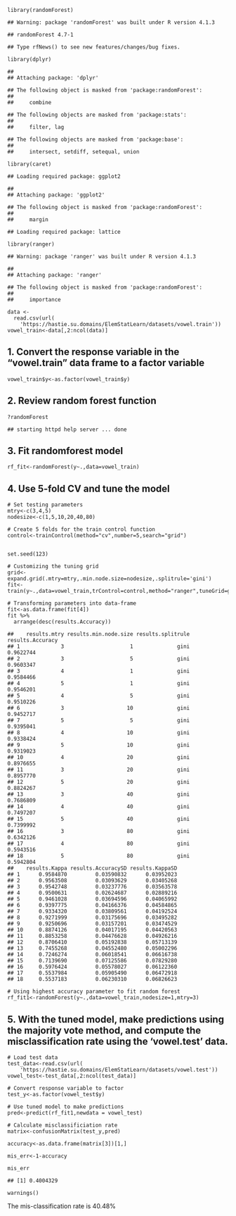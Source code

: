     library(randomForest)

    ## Warning: package 'randomForest' was built under R version 4.1.3

    ## randomForest 4.7-1

    ## Type rfNews() to see new features/changes/bug fixes.

    library(dplyr)

    ## 
    ## Attaching package: 'dplyr'

    ## The following object is masked from 'package:randomForest':
    ## 
    ##     combine

    ## The following objects are masked from 'package:stats':
    ## 
    ##     filter, lag

    ## The following objects are masked from 'package:base':
    ## 
    ##     intersect, setdiff, setequal, union

    library(caret)

    ## Loading required package: ggplot2

    ## 
    ## Attaching package: 'ggplot2'

    ## The following object is masked from 'package:randomForest':
    ## 
    ##     margin

    ## Loading required package: lattice

    library(ranger)

    ## Warning: package 'ranger' was built under R version 4.1.3

    ## 
    ## Attaching package: 'ranger'

    ## The following object is masked from 'package:randomForest':
    ## 
    ##     importance

    data <- 
      read.csv(url(
        'https://hastie.su.domains/ElemStatLearn/datasets/vowel.train'))
    vowel_train<-data[,2:ncol(data)]

## 1. Convert the response variable in the “vowel.train” data frame to a factor variable

    vowel_train$y<-as.factor(vowel_train$y)

## 2. Review random forest function

    ?randomForest

    ## starting httpd help server ... done

## 3. Fit randomforest model

    rf_fit<-randomForest(y~.,data=vowel_train)

## 4. Use 5-fold CV and tune the model

    # Set testing parameters
    mtry<-c(3,4,5)
    nodesize<-c(1,5,10,20,40,80)

    # Create 5 folds for the train control function
    control<-trainControl(method="cv",number=5,search="grid")


    set.seed(123)

    # Customizing the tuning grid
    grid<-expand.grid(.mtry=mtry,.min.node.size=nodesize,.splitrule='gini')
    fit<-train(y~.,data=vowel_train,trControl=control,method="ranger",tuneGrid=grid)

    # Transforming parameters into data-frame
    fit<-as.data.frame(fit[4])
    fit %>%
      arrange(desc(results.Accuracy))

    ##    results.mtry results.min.node.size results.splitrule results.Accuracy
    ## 1             3                     1              gini        0.9622744
    ## 2             3                     5              gini        0.9603347
    ## 3             4                     1              gini        0.9584466
    ## 4             5                     1              gini        0.9546201
    ## 5             4                     5              gini        0.9510226
    ## 6             3                    10              gini        0.9452717
    ## 7             5                     5              gini        0.9395041
    ## 8             4                    10              gini        0.9338424
    ## 9             5                    10              gini        0.9319023
    ## 10            4                    20              gini        0.8976655
    ## 11            3                    20              gini        0.8957770
    ## 12            5                    20              gini        0.8824267
    ## 13            3                    40              gini        0.7686809
    ## 14            4                    40              gini        0.7497207
    ## 15            5                    40              gini        0.7399992
    ## 16            3                    80              gini        0.6342126
    ## 17            4                    80              gini        0.5943516
    ## 18            5                    80              gini        0.5942804
    ##    results.Kappa results.AccuracySD results.KappaSD
    ## 1      0.9584870         0.03590832      0.03952023
    ## 2      0.9563508         0.03093629      0.03405268
    ## 3      0.9542748         0.03237776      0.03563578
    ## 4      0.9500631         0.02624687      0.02889216
    ## 5      0.9461028         0.03694596      0.04065992
    ## 6      0.9397775         0.04166376      0.04584865
    ## 7      0.9334320         0.03809561      0.04192524
    ## 8      0.9271999         0.03175696      0.03495282
    ## 9      0.9250696         0.03157201      0.03474529
    ## 10     0.8874126         0.04017195      0.04420563
    ## 11     0.8853258         0.04476628      0.04926216
    ## 12     0.8706410         0.05192838      0.05713139
    ## 13     0.7455268         0.04552480      0.05002296
    ## 14     0.7246274         0.06018541      0.06616738
    ## 15     0.7139690         0.07125586      0.07829280
    ## 16     0.5976424         0.05578027      0.06122360
    ## 17     0.5537984         0.05905490      0.06472918
    ## 18     0.5537183         0.06230310      0.06826623

    # Using highest accuracy parameter to fit random forest
    rf_fit1<-randomForest(y~.,data=vowel_train,nodesize=1,mtry=3)

## 5. With the tuned model, make predictions using the majority vote method, and compute the misclassification rate using the ‘vowel.test’ data.

    # Load test data 
    test_data<-read.csv(url(
        'https://hastie.su.domains/ElemStatLearn/datasets/vowel.test'))
    vowel_test<-test_data[,2:ncol(test_data)]

    # Convert response variable to factor
    test_y<-as.factor(vowel_test$y)

    # Use tuned model to make predictions
    pred<-predict(rf_fit1,newdata = vowel_test)

    # Calculate misclassificiation rate
    matrix<-confusionMatrix(test_y,pred)

    accuracy<-as.data.frame(matrix[3])[1,]

    mis_err<-1-accuracy

    mis_err

    ## [1] 0.4004329

    warnings()

The mis-classification rate is 40.48%
